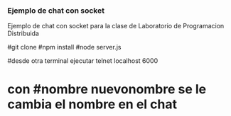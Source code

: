 ### Ejemplo de chat con socket

Ejemplo de chat con socket para la clase
de Laboratorio de Programacion Distribuida

#git clone
#npm install
#node server.js

#desde otra terminal ejecutar telnet localhost 6000
# con #nombre nuevonombre se le cambia el nombre en el chat
